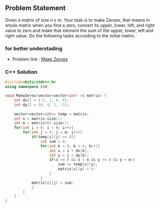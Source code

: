 ## Problem Statement

Given a matrix of  size n x m. Your task is to make Zeroes, that means in whole matrix when you find a zero, convert its upper, lower, left, and right value to zero and make that element the sum of the upper, lower, left and right value. Do the following tasks according to the initial matrix.

### for better understading
- Problem link : [Make Zeroes](https://www.geeksforgeeks.org/problems/make-zeroes4042/1?page=2&category=Matrix&status=solved&sortBy=submissions)

### C++ Solution

```cpp
#include<bits/stdc++.h>
using namespace std;

void MakeZeros(vector<vector<int> >& matrix) {
    int dx[] = {-1, 1, 0, 0};
    int dy[] = {0, 0, 1, -1};
    
    vector<vector<int>> temp = matrix;
    int n = matrix.size();
    int m = matrix[0].size();
    for(int i = 0; i < n; i++){
        for(int j = 0; j < m; j++){
            if(temp[i][j] == 0){
                int sum = 0;
                for(int k = 0; k < 4; k++){
                    int x = i + dx[k];
                    int y = j + dy[k];
                    if(x >= 0 && x < n && y >= 0 && y < m){
                        sum += temp[x][y];
                        matrix[x][y] = 0;
                    }
                }
            matrix[i][j] = sum;
            }
        }
    }
}
```